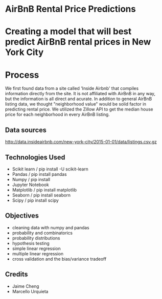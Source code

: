 

# AirBnB Rental Price Predictions

# Creating a model that will best predict AirBnB rental prices in New York City

# Process

We first found data from a site called 'Inside Airbnb' that compiles information directly from the site. It is not affiliated with AirBnB in any way, but the information is all direct and acurate.
In addition to general AirBnB listing data, we thought "neighborhood value" would be solid factor in predicting rental price. We utilized the Zillow API to get the median house price for each neighborhood in every AirBnB listing.



## Data sources

http://data.insideairbnb.com/new-york-city/2015-01-01/data/listings.csv.gz


## Technologies Used

* Scikit learn / pip install -U scikit-learn
* Pandas / pip install pandas
* Numpy / pip install 
* Jupyter Notebook
* Matplotlib / pip install matplotlib
* Seaborn / pip install seaborn
* Scipy /  pip install scipy
##

## Objectives

* cleaning data with numpy and pandas
* probability and combinatorics
* probability distributions
* hypothesis testing
* simple linear regression
* multiple linear regression
* cross validation and the bias/variance tradeoff


## Credits
* Jaime Cheng
* Marcello Urquieta

